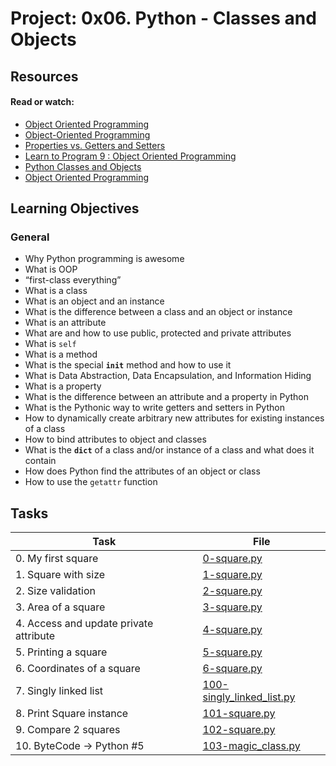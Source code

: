 # Project: 0x06. Python - Classes and Objects

## Resources

#### Read or watch:

* [Object Oriented Programming](https://intranet.alxswe.com/rltoken/i49z6HxrBGRNnixo7ZWbEQ)
* [Object-Oriented Programming](https://intranet.alxswe.com/rltoken/qz3KSn154ia4H2DPaabOzg)
* [Properties vs. Getters and Setters](https://intranet.alxswe.com/rltoken/Wy2djWXK5b4rnnYlAq_wlA)
* [Learn to Program 9 : Object Oriented Programming](https://intranet.alxswe.com/rltoken/MxIOanLf5vG5QeCWek2nqQ)
* [Python Classes and Objects](https://intranet.alxswe.com/rltoken/AoLH4xp5StrQST-Cu0Fg8w)
* [Object Oriented Programming](https://intranet.alxswe.com/rltoken/-vVnWzwR3a3X0H8Oia78Ug)
## Learning Objectives

### General

* Why Python programming is awesome 
* What is OOP
* “first-class everything”
* What is a class
* What is an object and an instance
* What is the difference between a class and an object or instance
* What is an attribute
* What are and how to use public, protected and private attributes
* What is <code>self</code>
* What is a method
* What is the special <code>__init__</code> method and how to use it
* What is Data Abstraction, Data Encapsulation, and Information Hiding
* What is a property
* What is the difference between an attribute and a property in Python
* What is the Pythonic way to write getters and setters in Python
* How to dynamically create arbitrary new attributes for existing instances of a class
* How to bind attributes to object and classes
* What is the <code>__dict__</code> of a class and/or instance of a class and what does it contain
* How does Python find the attributes of an object or class
* How to use the <code>getattr</code> function
## Tasks

| Task | File |
| ---- | ---- |
| 0. My first square | [0-square.py](./0-square.py) |
| 1. Square with size | [1-square.py](./1-square.py) |
| 2. Size validation | [2-square.py](./2-square.py) |
| 3. Area of a square | [3-square.py](./3-square.py) |
| 4. Access and update private attribute | [4-square.py](./4-square.py) |
| 5. Printing a square | [5-square.py](./5-square.py) |
| 6. Coordinates of a square | [6-square.py](./6-square.py) |
| 7. Singly linked list | [100-singly_linked_list.py](./100-singly_linked_list.py) |
| 8. Print Square instance | [101-square.py](./101-square.py) |
| 9. Compare 2 squares | [102-square.py](./102-square.py) |
| 10. ByteCode -> Python #5 | [103-magic_class.py](./103-magic_class.py) |